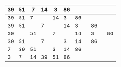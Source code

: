 | 39  | 51  | 7   | 14  | 3   | 86  |     |     |     |     |     |
| --- | --- | --- | --- | --- | --- | --- | --- | --- | --- | --- |
| 39  | 51  | 7   |     | 14  | 3   | 86  |
| 39  | 51  |     | 7   |     | 14  | 3   |     | 86  |
| 39  |     | 51  |     | 7   |     | 14  |     | 3   |     | 86  |
| 39  | 51  |     | 7   |     | 3   | 14  |     | 86  |
| 7   | 39  | 51  |     | 3   | 14  | 86  |
| 3   | 7   | 14  | 39  | 51  | 86  |
